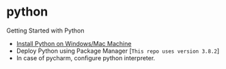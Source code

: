 # python
Getting Started with Python
- [Install Python on Windows/Mac Machine](https://www.python.org/downloads/)
- Deploy Python using Package Manager [`This repo uses version 3.8.2`]
- In case of pycharm, configure python interpreter.